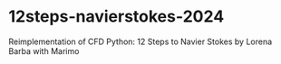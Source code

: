# 12steps-navierstokes-2024
Reimplementation of CFD Python: 12 Steps to Navier Stokes by Lorena Barba with Marimo
